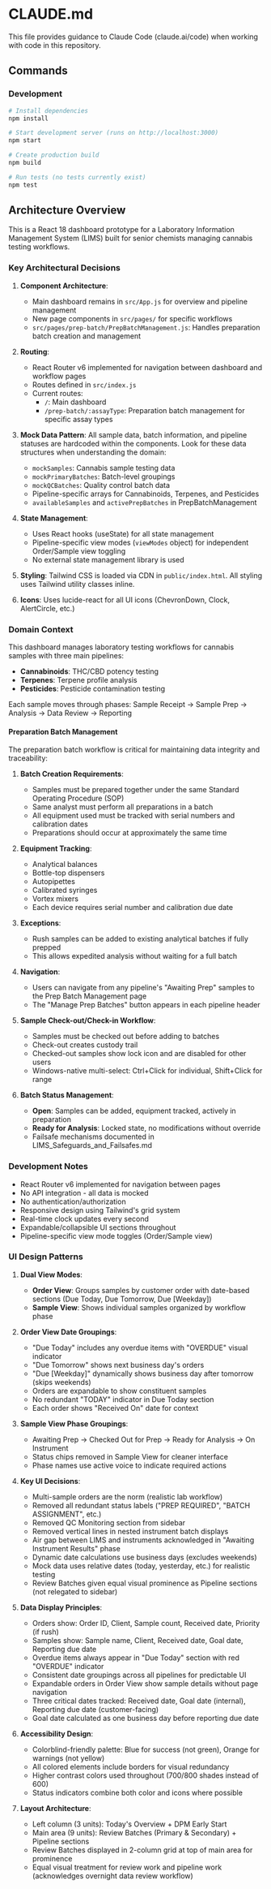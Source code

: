 # CLAUDE.md

This file provides guidance to Claude Code (claude.ai/code) when working with code in this repository.

## Commands

### Development
```bash
# Install dependencies
npm install

# Start development server (runs on http://localhost:3000)
npm start

# Create production build
npm build

# Run tests (no tests currently exist)
npm test
```

## Architecture Overview

This is a React 18 dashboard prototype for a Laboratory Information Management System (LIMS) built for senior chemists managing cannabis testing workflows.

### Key Architectural Decisions

1. **Component Architecture**: 
   - Main dashboard remains in `src/App.js` for overview and pipeline management
   - New page components in `src/pages/` for specific workflows
   - `src/pages/prep-batch/PrepBatchManagement.js`: Handles preparation batch creation and management

2. **Routing**: 
   - React Router v6 implemented for navigation between dashboard and workflow pages
   - Routes defined in `src/index.js`
   - Current routes:
     - `/`: Main dashboard
     - `/prep-batch/:assayType`: Preparation batch management for specific assay types

3. **Mock Data Pattern**: All sample data, batch information, and pipeline statuses are hardcoded within the components. Look for these data structures when understanding the domain:
   - `mockSamples`: Cannabis sample testing data
   - `mockPrimaryBatches`: Batch-level groupings
   - `mockQCBatches`: Quality control batch data
   - Pipeline-specific arrays for Cannabinoids, Terpenes, and Pesticides
   - `availableSamples` and `activePrepBatches` in PrepBatchManagement

4. **State Management**: 
   - Uses React hooks (useState) for all state management
   - Pipeline-specific view modes (`viewModes` object) for independent Order/Sample view toggling
   - No external state management library is used

5. **Styling**: Tailwind CSS is loaded via CDN in `public/index.html`. All styling uses Tailwind utility classes inline.

6. **Icons**: Uses lucide-react for all UI icons (ChevronDown, Clock, AlertCircle, etc.)

### Domain Context

This dashboard manages laboratory testing workflows for cannabis samples with three main pipelines:
- **Cannabinoids**: THC/CBD potency testing
- **Terpenes**: Terpene profile analysis  
- **Pesticides**: Pesticide contamination testing

Each sample moves through phases: Sample Receipt → Sample Prep → Analysis → Data Review → Reporting

#### Preparation Batch Management

The preparation batch workflow is critical for maintaining data integrity and traceability:

1. **Batch Creation Requirements**:
   - Samples must be prepared together under the same Standard Operating Procedure (SOP)
   - Same analyst must perform all preparations in a batch
   - All equipment used must be tracked with serial numbers and calibration dates
   - Preparations should occur at approximately the same time

2. **Equipment Tracking**:
   - Analytical balances
   - Bottle-top dispensers
   - Autopipettes
   - Calibrated syringes
   - Vortex mixers
   - Each device requires serial number and calibration due date

3. **Exceptions**:
   - Rush samples can be added to existing analytical batches if fully prepped
   - This allows expedited analysis without waiting for a full batch

4. **Navigation**:
   - Users can navigate from any pipeline's "Awaiting Prep" samples to the Prep Batch Management page
   - The "Manage Prep Batches" button appears in each pipeline header

5. **Sample Check-out/Check-in Workflow**:
   - Samples must be checked out before adding to batches
   - Check-out creates custody trail
   - Checked-out samples show lock icon and are disabled for other users
   - Windows-native multi-select: Ctrl+Click for individual, Shift+Click for range

6. **Batch Status Management**:
   - **Open**: Samples can be added, equipment tracked, actively in preparation
   - **Ready for Analysis**: Locked state, no modifications without override
   - Failsafe mechanisms documented in LIMS_Safeguards_and_Failsafes.md

### Development Notes

- React Router v6 implemented for navigation between pages
- No API integration - all data is mocked
- No authentication/authorization
- Responsive design using Tailwind's grid system
- Real-time clock updates every second
- Expandable/collapsible UI sections throughout
- Pipeline-specific view mode toggles (Order/Sample view)

### UI Design Patterns

1. **Dual View Modes**: 
   - **Order View**: Groups samples by customer order with date-based sections (Due Today, Due Tomorrow, Due [Weekday])
   - **Sample View**: Shows individual samples organized by workflow phase

2. **Order View Date Groupings**:
   - "Due Today" includes any overdue items with "OVERDUE" visual indicator
   - "Due Tomorrow" shows next business day's orders
   - "Due [Weekday]" dynamically shows business day after tomorrow (skips weekends)
   - Orders are expandable to show constituent samples
   - No redundant "TODAY" indicator in Due Today section
   - Each order shows "Received On" date for context

3. **Sample View Phase Groupings**:
   - Awaiting Prep → Checked Out for Prep → Ready for Analysis → On Instrument
   - Status chips removed in Sample View for cleaner interface
   - Phase names use active voice to indicate required actions

4. **Key UI Decisions**:
   - Multi-sample orders are the norm (realistic lab workflow)
   - Removed all redundant status labels ("PREP REQUIRED", "BATCH ASSIGNMENT", etc.)
   - Removed QC Monitoring section from sidebar
   - Removed vertical lines in nested instrument batch displays
   - Air gap between LIMS and instruments acknowledged in "Awaiting Instrument Results" phase
   - Dynamic date calculations use business days (excludes weekends)
   - Mock data uses relative dates (today, yesterday, etc.) for realistic testing
   - Review Batches given equal visual prominence as Pipeline sections (not relegated to sidebar)

5. **Data Display Principles**:
   - Orders show: Order ID, Client, Sample count, Received date, Priority (if rush)
   - Samples show: Sample name, Client, Received date, Goal date, Reporting due date
   - Overdue items always appear in "Due Today" section with red "OVERDUE" indicator
   - Consistent date groupings across all pipelines for predictable UI
   - Expandable orders in Order View show sample details without page navigation
   - Three critical dates tracked: Received date, Goal date (internal), Reporting due date (customer-facing)
   - Goal date calculated as one business day before reporting due date

6. **Accessibility Design**:
   - Colorblind-friendly palette: Blue for success (not green), Orange for warnings (not yellow)
   - All colored elements include borders for visual redundancy
   - Higher contrast colors used throughout (700/800 shades instead of 600)
   - Status indicators combine both color and icons where possible

7. **Layout Architecture**:
   - Left column (3 units): Today's Overview + DPM Early Start
   - Main area (9 units): Review Batches (Primary & Secondary) + Pipeline sections
   - Review Batches displayed in 2-column grid at top of main area for prominence
   - Equal visual treatment for review work and pipeline work (acknowledges overnight data review workflow)